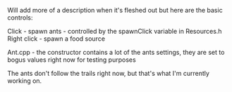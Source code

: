 Will add more of a description when it's fleshed out but here are the basic controls:

Click - spawn ants - controlled by the spawnClick variable in Resources.h
Right click - spawn a food source

Ant.cpp - the constructor contains a lot of the ants settings, they are set to bogus values right now for testing purposes

The ants don't follow the trails right now, but that's what I'm currently working on.
